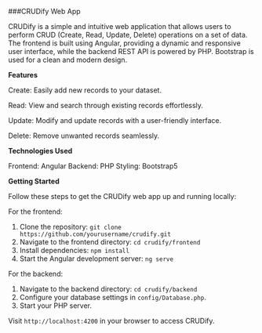 ###CRUDify Web App

CRUDify is a simple and intuitive web application that allows users to perform CRUD (Create, Read, Update, Delete) operations on a set of data. The frontend is built using Angular, providing a dynamic and responsive user interface, while the backend REST API is powered by PHP. Bootstrap is used for a clean and modern design.

**Features**

Create: Easily add new records to your dataset.

Read: View and search through existing records effortlessly.

Update: Modify and update records with a user-friendly interface.

Delete: Remove unwanted records seamlessly.

**Technologies Used**

Frontend: Angular
Backend: PHP
Styling: Bootstrap5

**Getting Started**

Follow these steps to get the CRUDify web app up and running locally:

For the frontend:

1. Clone the repository: `git clone https://github.com/yourusername/crudify.git`
2. Navigate to the frontend directory: `cd crudify/frontend`
3. Install dependencies: `npm install`
4. Start the Angular development server: `ng serve`

For the backend:

1. Navigate to the backend directory: `cd crudify/backend`
2. Configure your database settings in `config/Database.php`.
3. Start your PHP server.

Visit `http://localhost:4200` in your browser to access CRUDify.

